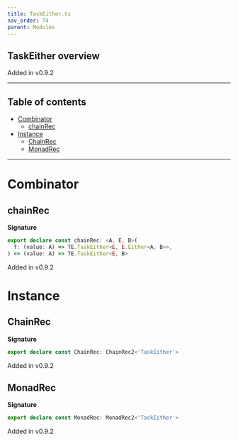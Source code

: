 ```yaml
---
title: TaskEither.ts
nav_order: 74
parent: Modules
---
```


## TaskEither overview

Added in v0.9.2

---

<h2 class="text-delta">Table of contents</h2>

- [Combinator](#combinator)
  - [chainRec](#chainrec)
- [Instance](#instance)
  - [ChainRec](#chainrec)
  - [MonadRec](#monadrec)

---

# Combinator

## chainRec

**Signature**

```ts
export declare const chainRec: <A, E, B>(
  f: (value: A) => TE.TaskEither<E, E.Either<A, B>>,
) => (value: A) => TE.TaskEither<E, B>
```

Added in v0.9.2

# Instance

## ChainRec

**Signature**

```ts
export declare const ChainRec: ChainRec2<'TaskEither'>
```

Added in v0.9.2

## MonadRec

**Signature**

```ts
export declare const MonadRec: MonadRec2<'TaskEither'>
```

Added in v0.9.2
